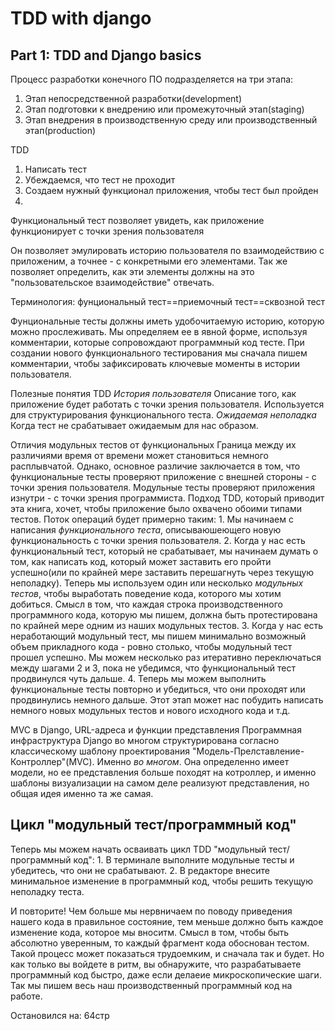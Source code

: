# TDD with django

## Part 1: TDD and Django basics
Процесс разработки конечного ПО подразделяется на три этапа:
1) Этап непосредственной разработки(development)
2) Этап подготовки к внедрению или промежуточный этап(staging)
3) Этап внедрения в производственную среду или производственный этап(production)

TDD
1) Написать тест
2) Убеждаемся, что тест не проходит
3) Создаем нужный функционал приложения, чтобы тест был пройден
4)


Функциональный тест позволяет увидеть, как приложение функционирует с точки зрения пользователя

Он позволяет эмулировать историю пользователя по взаимодействию с приложеним, а точнее - с конкретными его элементами. Так же позволяет определить, как эти элементы должны на это "пользовательское взаимодействие" отвечать.

Терминология:
фунциональный тест==приемочный тест==сквозной тест

Фунциональные тесты должны иметь удобочитаемую историю, которую можно прослеживать. Мы определяем ее в явной форме, используя комментарии, которые сопровождают программный код тесте. При создании нового функционального тестирования мы сначала пишем комментарии, чтобы зафиксировать ключевые моменты в истории пользователя.


Полезные понятия TDD
*История пользователя*
    Описание того, как приложение будет работать с точки зрения пользователя. Используется для структурирования функционального теста.
*Ожидаемая неполадка*
    Когда тест не срабатывает ожидаемым для нас образом.


Отличия модульных тестов от функциональных
Граница между их различиями время от времени может становиться немного расплывчатой. Однако, основное
различие заключается в том, что функциональные тесты проверяют приложение с внешней стороны - с точки зрения пользователя. Модульные тесты проверяют приложения изнутри - с точки зрения программиста.
Подход TDD, который приводит эта книга, хочет, чтобы приложение было охвачено обоими типами тестов. Поток
операций будет примерно таким:
    1. Мы начинаем с написания *функционального теста*, описываюшеющего новую функциональность с точки зрения пользователя.
    2. Когда у нас есть функциональный тест, который не срабатывает, мы начинаем думать о том, как написать код, который может заставить его пройти успешно(или по крайней мере заставить перешагнуть через текущую неполадку). Теперь мы используем один или несколько *модульных тестов*, чтобы выработать поведение кода, которого мы хотим добиться. Смысл в том, что каждая строка производственного программного кода, которую мы пишем, должна быть протестирована по крайней мере одним из наших модульных тестов.
    3. Когда у нас есть неработающий модульный тест, мы пишем минимально возможный объем прикладного кода - ровно столько, чтобы модульный тест прошел успешно. Мы можем несколько раз итеративно переключаться между шагами 2 и 3, пока не убедимся, что функциональный тест продвинулся чуть дальше.
    4. Теперь мы можем выполнить функциональные тесты повторно и убедиться, что они проходят или продвинулись немного дальше. Этот этап может нас побудить написать немного новых модульных тестов и нового исходного кода и т.д.

MVC в Django, URL-адреса и функции представления
Программная инфраструктура Django во многом структурирована согласно классическому шаблону проектирования "Модель-Прелставление-Контроллер"(MVC).
Именно *во многом*. Она определенно имеет модели, но ее представления больше походят на котроллер, и именно шаблоны визуализации на самом деле реализуют представления, но общая идея именно та же самая.

## Цикл "модульный тест/программный код"
Теперь мы можем начать осваивать цикл TDD "модульный тест/программный код":
    1. В терминале выполните модульные тесты и убедитесь, что они не срабатывают.
    2. В редакторе внесите минимальное изменение в программный код, чтобы решить текущую неполадку теста.

И повторите!
Чем больше мы нервничаем по поводу приведения нашего кода в правильное состояние, тем меньше должно быть каждое изменение кода, которое мы вноситм. Смысл в том, чтобы быть абсолютно уверенным, то каждый фрагмент кода обоснован тестом.
Такой процесс может показаться трудоемким, и сначала так и будет. Но как только вы войдете в ритм, вы обнаружите, что разрабатываете программный код быстро, даже если делаеие микроскопические шаги. Так мы пишем весь наш производственный программный код на работе.

Остановился на: 64стр
